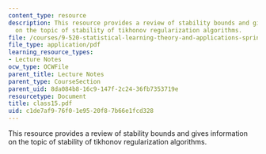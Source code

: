 ```yaml
---
content_type: resource
description: This resource provides a review of stability bounds and gives information
  on the topic of stability of tikhonov regularization algorithms.
file: /courses/9-520-statistical-learning-theory-and-applications-spring-2006/c1de7af976f01e9520f87b66e1fcd328_class15.pdf
file_type: application/pdf
learning_resource_types:
- Lecture Notes
ocw_type: OCWFile
parent_title: Lecture Notes
parent_type: CourseSection
parent_uid: 8da084b8-16c9-147f-2c24-36fb7353719e
resourcetype: Document
title: class15.pdf
uid: c1de7af9-76f0-1e95-20f8-7b66e1fcd328
---
```

This resource provides a review of stability bounds and gives information on the topic of stability of tikhonov regularization algorithms.

